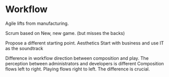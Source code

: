 # Workflow

Agile lifts from manufacturing.

Scrum based on New, new game. (but misses the backs)

Propose a different starting point.
Aesthetics
Start with business and use IT as the soundtrack


Difference in workflow direction between composition and play.
The perception between administrators and developers is different
Composition flows left to right. Playing flows right to left. The difference is crucial.